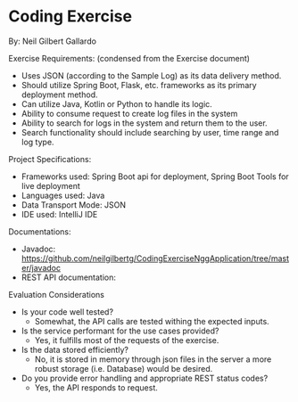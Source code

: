 <h1>Coding Exercise</h1>
By: Neil Gilbert Gallardo

Exercise Requirements: (condensed from the Exercise document)
* Uses JSON (according to the Sample Log) as its data delivery method.
* Should utilize Spring Boot, Flask, etc. frameworks as its primary deployment method.
* Can utilize Java, Kotlin or Python to handle its logic.
* Ability to consume request to create log files in the system
* Ability to search for logs in the system and return them to the user.
* Search functionality should include searching by user, time range and log type.

Project Specifications:
* Frameworks used: Spring Boot api for deployment, Spring Boot Tools for live deployment
* Languages used: Java
* Data Transport Mode: JSON
* IDE used: IntelliJ IDE

Documentations:
* Javadoc: 
https://github.com/neilgilbertg/CodingExerciseNggApplication/tree/master/javadoc
* REST API documentation: 


Evaluation Considerations
* Is your code well tested?  
  * Somewhat, the API calls are tested withing the expected inputs.
* Is the service performant for the use cases provided?
  * Yes, it fulfills most of the requests of the exercise.
* Is the data stored efficiently?
  * No, it is stored in memory through json files in the server a more robust storage (i.e. Database) would be desired.
* Do you provide error handling and appropriate REST status codes?
  * Yes, the API responds to request.